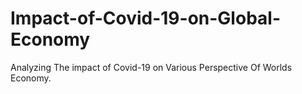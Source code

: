 # Impact-of-Covid-19-on-Global-Economy
Analyzing The impact of Covid-19 on Various Perspective Of Worlds Economy.
